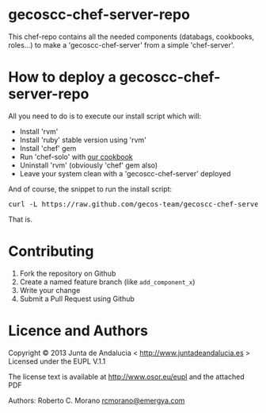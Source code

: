 gecoscc-chef-server-repo
========================

This chef-repo contains all the needed components (databags, cookbooks, roles...) to make a 'gecoscc-chef-server' from a simple 'chef-server'.

How to deploy a gecoscc-chef-server-repo
========================================

All you need to do is to execute our install script which will:

* Install 'rvm'
* Install 'ruby' stable version using 'rvm'
* Install 'chef' gem
* Run 'chef-solo' with [our cookbook](https://raw.github.com/gecos-team/cookbook-gecoscc-chef-server)
* Uninstall 'rvm' (obviously 'chef' gem also)
* Leave your system clean with a 'gecoscc-chef-server' deployed

And of course, the snippet to run the install script:

<pre>
curl -L https://raw.github.com/gecos-team/gecoscc-chef-server-repo/master/scripts/gecoscc-chef-server-install.sh | bash
</pre>

That is.

Contributing
============

1.  Fork the repository on Github
2.  Create a named feature branch (like `add_component_x`)
3.  Write your change
4.  Submit a Pull Request using Github

Licence and Authors
=====================

Copyright © 2013 Junta de Andalucia < http://www.juntadeandalucia.es >
Licensed under the EUPL V.1.1

The license text is available at http://www.osor.eu/eupl and the attached PDF

Authors: Roberto C. Morano <rcmorano@emergya.com>
